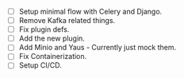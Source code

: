 - [ ] Setup minimal flow with Celery and Django.
- [ ] Remove Kafka related things.
- [ ] Fix plugin defs.
- [ ] Add the new plugin.
- [ ] Add Minio and Yaus - Currently just mock them.
- [ ] Fix Containerization.
- [ ] Setup CI/CD.